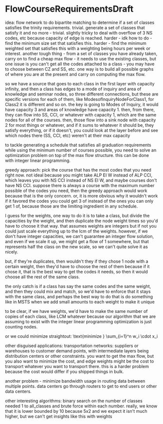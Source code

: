 # FlowCourseRequirementsDraft

idea: flow network to do bipartite matching to determine if a set of classes satisfies the trinity requirements. trivial. generate a set of classes that satisfy it and no more - trivial. slightly tricky to deal with overflow of 3 NS codes, etc because capacity of edge is reached. harder - idk how to do - find the minimum size set that satisfies this. harder - find the minimum weighted set that satisfies this with a weighting being hours per week or interest. another tough thing - from a set of classes you have already taken, carry on to find a cheap max flow - it needs to use the existing classes, but one issue is you can't get all the codes attached to a class - you may have to choose between CZ and SS, etc. one way is to build all possible graphs of where you are at the present and carry on computing the max flow.

so we have a source that goes to each class in the first layer with capacity infinity, and then a class has edges to a mode of inquiry and area of knowledge and seminar nodes, so three different connections, but these are specific versions for each of them, like ModesofInquiryNodeForClass1, for Class2 it is different and so on. the key is going to Modes of Inquiry, it would have capacity 3 and areas of knowledge have capacity 1. then, from there, they can flow into SS, CCI, or whatever with capacity 1, which are the same nodes for all of the courses. then, those flow into a sink node with capacity 2 for most things or whatever, and if it sums to whatever it should be, they satisfy everything, or if it doesn't, you could look at the layer before and see which nodes there (SS, CCI, etc) weren't at their max capacity

to tackle generating a schedule that satisfies all graduation requirements while using the minimum number of courses possible, you need to solve an optimization problem on top of the max flow structure. this can be done with integer linear programming.

greedy approach: pick the course that has the most codes that you need right now. not ideal because you might take ALP EI W instead of ALP CCI, which leaves you with NS CCI instead of NS EI W, and maybe courses don't have NS CCI. suppose there is always a course with the maximum number possible of the codes you need, then the greedy approach would work because that is the only concern. or, it is more obvious why it wouldn't work if it favored the codes you could get 3 of instead of the ones you can only get 1 of, because those are the limiting ingredient in any schedule. 

 I guess for the weights, one way to do it is to take a class, but divide the capacities by the weight, and then duplicate the node weight times so you'd have to choose it that way. that assumes weights are integers but if not you could just scale everything up to the lcm of the weights. however, if we don't have integer capacities, we can't guarantee an integer flow solution, and even if we scale it up, we might get a flow of 1 somewhere, but that represents half the class on the new scale, so we can't quite solve it as nicely.

but, if they're duplicates, then wouldn't they if they chose 1 node with a certain weight, then they'd have to choose the rest of them because if it chose it, that is the best way to get the codes it needs, so then it would choose all the rest of the same class.

the only catch is if a class has say the same codes and the same weight, and then they could mix and match, so we'd have to enforce that it stays with the same class, and perhaps the best way to do that is do something like in MSTS when we add small amounts to each weight to make it unique

to be clear, if we have weights, we'd have to make the same number of copies of each class, like LCM whatever because our algorithm that we are assuming to exist with the integer linear programming optimization is just counting nodes.

or we could minimize straightout: \text{minimize } \sum_{i=1}^n w_i \cdot x_i

other disguised applications: transportation networks: suppliers or warehouses to customer demand points, with intermediate layers being distribution centers or other constraints. you want to get the max flow, but you also want to minimize the cost, and edge weights might be the cost to transport whatever you want to transport there. this is a harder problem because the cost would differ if you shipped things in bulk.

another problem - minimize bandwidth usage in routing data between multiple points. data centers go through routers to get to end users or other data centers.

other interesting algorithms: binary search on the number of classes needed 1 to all_classes and brute force within each number. really, we know that it is lower bounded by 10 because 5x2 and we expect it isn't much higher, but we can't get insights like this with weights

